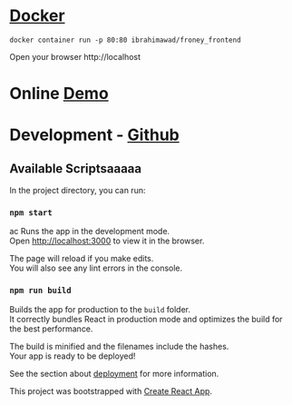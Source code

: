 # [Docker](https://hub.docker.com/r/ibrahimawad/froney_frontend)
```
docker container run -p 80:80 ibrahimawad/froney_frontend
```
Open your browser http://localhost

# Online [Demo](https://cartologic.github.io/react-geo-dashboard/)
# Development - [Github](https://github.com/cartologic/react-geo-dashboard)
## Available Scriptsaaaaa

In the project directory, you can run:

### `npm start`
ac
Runs the app in the development mode.<br>
Open [http://localhost:3000](http://localhost:3000) to view it in the browser.

The page will reload if you make edits.<br>
You will also see any lint errors in the console.

### `npm run build`

Builds the app for production to the `build` folder.<br>
It correctly bundles React in production mode and optimizes the build for the best performance.

The build is minified and the filenames include the hashes.<br>
Your app is ready to be deployed!

See the section about [deployment](https://facebook.github.io/create-react-app/docs/deployment) for more information.

This project was bootstrapped with [Create React App](https://github.com/facebook/create-react-app).
